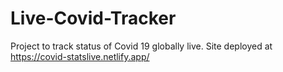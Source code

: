 # Live-Covid-Tracker

Project to track status of Covid 19 globally live.
Site deployed at https://covid-statslive.netlify.app/
